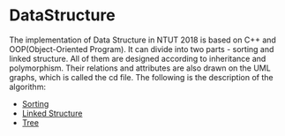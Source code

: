 # DataStructure
The implementation of Data Structure in NTUT 2018 is based on C++ and OOP(Object-Oriented Program). 
It can divide into two parts - sorting and linked structure. All of them are designed according to inheritance and polymorphism.
Their relations and attributes are also drawn on the UML graphs, which is called the cd file.
The following is the description of the algorithm:
* [Sorting](/DataStructure/Sorting.md)
* [Linked Structure](/DataStructure/List.md)
* [Tree](/DataStructure/Tree.md) 